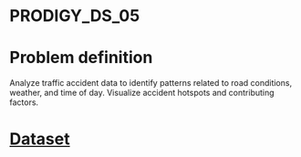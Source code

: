 # PRODIGY_DS_05

# Problem definition
Analyze traffic accident data to identify patterns related to road conditions, weather, and time of day. Visualize accident hotspots and contributing factors.

# [Dataset](https://www.canva.com/link?target=https%3A%2F%2Fwww.kaggle.com%2Fcode%2Fharshalbhamare%2Fus-accident-eda&design=DAFpRxy47kU&accessRole=viewer&linkSource=document)

